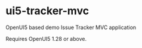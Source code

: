 # ui5-tracker-mvc

OpenUI5 based demo Issue Tracker MVC application

Requires OpenUI5 1.28 or above.